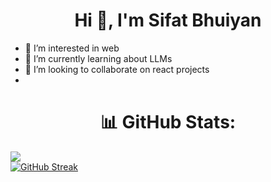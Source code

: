 <h1 align="center">Hi 👋, I'm Sifat Bhuiyan</h1>


- 👀 I’m interested in web
- 🌱 I’m currently learning about LLMs
- 💞️ I’m looking to collaborate on react projects
- 

<!---
sifat0666/sifat0666 is a ✨ special ✨ repository because its `README.md` (this file) appears on your GitHub profile.
You can click the Preview link to take a look at your changes.
--->

<h1 align="center">📊 GitHub Stats:</h1>

[![](https://visitcount.itsvg.in/api?id=sifat0666&label=Profile%20Views&pretty=false)](https://visitcount.itsvg.in)  <br/>
[![GitHub Streak](https://streak-stats.demolab.com/?user=sifat0666)](https://git.io/streak-stats)

